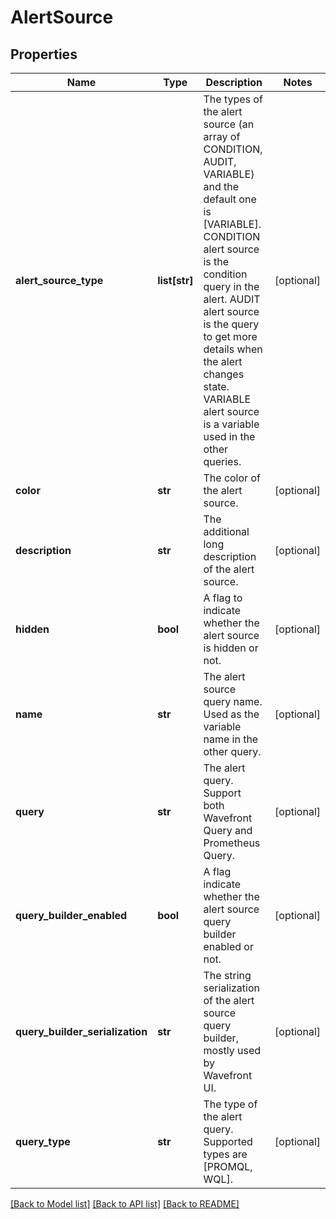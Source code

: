 # AlertSource

## Properties
Name | Type | Description | Notes
------------ | ------------- | ------------- | -------------
**alert_source_type** | **list[str]** | The types of the alert source (an array of CONDITION, AUDIT, VARIABLE) and the default one is [VARIABLE]. CONDITION alert source is the condition query in the alert. AUDIT alert source is the query to get more details when the alert changes state. VARIABLE alert source is a variable used in the other queries. | [optional] 
**color** | **str** | The color of the alert source. | [optional] 
**description** | **str** | The additional long description of the alert source. | [optional] 
**hidden** | **bool** | A flag to indicate whether the alert source is hidden or not. | [optional] 
**name** | **str** | The alert source query name. Used as the variable name in the other query. | [optional] 
**query** | **str** | The alert query. Support both Wavefront Query and Prometheus Query. | [optional] 
**query_builder_enabled** | **bool** | A flag indicate whether the alert source query builder enabled or not. | [optional] 
**query_builder_serialization** | **str** | The string serialization of the alert source query builder, mostly used by Wavefront UI. | [optional] 
**query_type** | **str** | The type of the alert query. Supported types are [PROMQL, WQL]. | [optional] 

[[Back to Model list]](../README.md#documentation-for-models) [[Back to API list]](../README.md#documentation-for-api-endpoints) [[Back to README]](../README.md)


